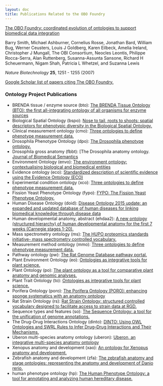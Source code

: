 ```yaml
---
layout: doc
title: Publications Related to the OBO Foundry
---
```


[The OBO Foundry: coordinated evolution of ontologies to support biomedical data integration](http://www.nature.com/nbt/journal/v25/n11/abs/nbt1346.html)

Barry Smith, Michael Ashburner, Cornelius Rosse, Jonathan Bard, William Bug, Werner Ceusters, Louis J Goldberg, Karen Eilbeck, Amelia Ireland, Christopher J Mungall, The OBI Consortium, Neocles Leontis, Philippe Rocca-Serra, Alan Ruttenberg, Susanna-Assunta Sansone, Richard H Scheuermann, Nigam Shah, Patricia L Whetzel, and Suzanna Lewis

*Nature Biotechnology* **25**, 1251 - 1255 (2007)

[Google Scholar list of papers citing The OBO Foundry.](https://scholar.google.ca/scholar?cites=13806088078865650870&as_sdt=2005&sciodt=0,5&hl=en)

### Ontology Project Publications

- BRENDA tissue / enzyme source (bto): [The BRENDA Tissue Ontology (BTO): the first all-integrating ontology of all organisms for enzyme sources](https://www.ncbi.nlm.nih.gov/pubmed/21030441)
- Biological Spatial Ontology (bspo): [Nose to tail, roots to shoots: spatial descriptors for phenotypic diversity in the Biological Spatial Ontology.](http://www.ncbi.nlm.nih.gov/pubmed/25140222)
- Clinical measurement ontology (cmo): [Three ontologies to define phenotype measurement data.](http://www.ncbi.nlm.nih.gov/pubmed/22654893)
- Drosophila Phenotype Ontology (dpo): [The Drosophila phenotype ontology.](http://dx.doi.org/10.1186/2041-1480-4-30)
- Drosophila gross anatomy (fbbt): [The Drosophila anatomy ontology. [Journal of Biomedical Semantics](http://dx.doi.org/10.1186/2041-1480-4-32)
- Environment Ontology (envo): [The environment ontology: contextualising biological and biomedical entities](http://www.dx.doi.org/10.1186/2041-1480-4-43)
- Evidence ontology (eco): [Standardized description of scientific evidence using the Evidence Ontology (ECO)](http://www.ncbi.nlm.nih.gov/pubmed/25052702)
- Experimental condition ontology (xco): [Three ontologies to define phenotype measurement data.](http://www.ncbi.nlm.nih.gov/pubmed/22654893)
- Fission Yeast Phenotype Ontology (fypo): [FYPO: The Fission Yeast Phenotype Ontology.](http://www.ncbi.nlm.nih.gov/pubmed/23658422)
- Human Disease Ontology (doid): [Disease Ontology 2015 update: an expanded and updated database of human diseases for linking biomedical knowledge through disease data](http://www.ncbi.nlm.nih.gov/pubmed/?term=25348409)
- Human developmental anatomy, abstract (ehdaa2): [A new ontology (structured hierarchy) of human developmental anatomy for the first 7 weeks (Carnegie stages 1-20).](http://www.ncbi.nlm.nih.gov/pubmed/22973865)
- Mass spectrometry ontology (ms): [The HUPO proteomics standards initiative- mass spectrometry controlled vocabulary.](http://www.ncbi.nlm.nih.gov/pubmed/23482073)
- Measurement method ontology (mmo): [Three ontologies to define phenotype measurement data.](http://www.ncbi.nlm.nih.gov/pubmed/22654893)
- Pathway ontology (pw): [The Rat Genome Database pathway portal.](http://www.ncbi.nlm.nih.gov/pubmed/21478484)
- Plant Environment Ontology (eo): [Ontologies as integrative tools for plant science.](http://www.ncbi.nlm.nih.gov/pubmed/22847540)
- Plant Ontology (po): [The plant ontology as a tool for comparative plant anatomy and genomic analyses.](http://www.ncbi.nlm.nih.gov/pubmed/23220694)
- Plant Trait Ontology (to): [Ontologies as integrative tools for plant science.](http://www.ncbi.nlm.nih.gov/pubmed/22847540)
- Porifera Ontology (poro): [The Porifera Ontology (PORO): enhancing sponge systematics with an anatomy ontology](http://dx.doi.org/10.1186/2041-1480-5-39)
- Rat Strain Ontology (rs): [Rat Strain Ontology: structured controlled vocabulary designed to facilitate access to strain data at RGD.](http://www.ncbi.nlm.nih.gov/pubmed/24267899)
- Sequence types and features (so): [The Sequence Ontology: a tool for the unification of genome annotations.](http://www.ncbi.nlm.nih.gov/pubmed/15892872)
- The Drug-Drug Interactions Ontology (dinto): [DINTO: Using OWL Ontologies and SWRL Rules to Infer Drug–Drug Interactions and Their Mechanisms.](http://pubs.acs.org/doi/10.1021/acs.jcim.5b00119)
- Uberon multi-species anatomy ontology (uberon): [Uberon, an integrative multi-species anatomy ontology](http://www.ncbi.nlm.nih.gov/pubmed/22293552)
- Xenopus anatomy and development (xao): [An ontology for Xenopus anatomy and development.](http://www.ncbi.nlm.nih.gov/pubmed/18817563)
- Zebrafish anatomy and development (zfa): [The zebrafish anatomy and stage ontologies: representing the anatomy and development of Danio rerio.](http://www.ncbi.nlm.nih.gov/pubmed/24568621)
- human phenotype ontology (hp): [The Human Phenotype Ontology: a tool for annotating and analyzing human hereditary disease.](http://www.ncbi.nlm.nih.gov/pubmed/18950739)
